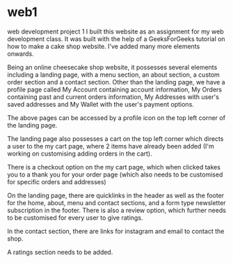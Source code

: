 # web1
web development project 1
I built this website as an assignment for my web development class. It was built with the help of a GeeksForGeeks tutorial on how to make a cake shop website. I've added many more elements onwards.

Being an online cheesecake shop website, it possesses several elements including a landing page, with a menu section, an about section, a custom order section and a contact section. Other than the landing page, we have a profile page called My Account containing account information, My Orders containing past and current orders information, My Addresses with user's saved addresses and My Wallet with the user's payment options.

The above pages can be accessed by a profile icon on the top left corner of the landing page.

The landing page also possesses a cart on the top left corner which directs a user to the my cart page, where 2 items have already been added (I'm working on customising adding orders in the cart).

There is a checkout option on the my cart page, which when clicked takes you to a thank you for your order page (which also needs to be customised for specific orders and addresses)

On the landing page, there are quicklinks in the header as well as the footer for the home, about, menu and contact sections, and a form type newsletter subscription in the footer. There is also a review option, which further needs to be customised for every user to give ratings.

In the contact section, there are links for instagram and email to contact the shop.

A ratings section needs to be added.
